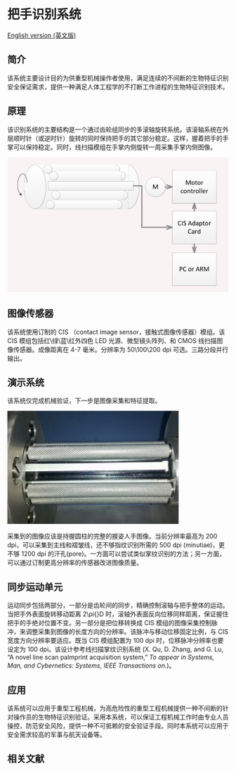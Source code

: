 把手识别系统
======================

[English version (英文版)](/)

## 简介 ##

该系统主要设计目的为供重型机械操作者使用，满足连续的不间断的生物特征识别安全保证需求，提供一种满足人体工程学的不打断工作进程的生物特征识别技术。

原理
-------------

该识别系统的主要结构是一个通过齿轮组同步的多滚轴旋转系统。该滚轴系统在外层顺时针（或逆时针）旋转的同时保持把手的其它部分稳定。这样，握着把手的手掌可以保持稳定。同时，线扫描模组在手掌内侧旋转一周采集手掌内侧图像。

![把手识别系统原理](/images/fig_handle_scheme.png)

图像传感器
-------------

该系统使用订制的 CIS （contact image sensor，接触式图像传感器）模组。该 CIS 模组包括红\绿\蓝\红外四色 LED 光源、微型镜头阵列、和 CMOS 线扫描图像传感器。成像距离在 4-7 毫米。分辨率为 50\100\200 dpi 可选。三路分段并行输出。

演示系统
-------------

该系统仅完成机械验证，下一步是图像采集和特征提取。

![把手识别系统演示系统](/images/fig_handle_demo.png)

采集到的图像应该是持握圆柱的完整的握姿人手图像。当前分辨率最高为 200 dpi，可以采集到主线和褶皱线，还不够指纹识别所需的 500 dpi (minutiae)，更不够 1200 dpi 的汗孔(pore)。一方面可以尝试类似掌纹识别的方法；另一方面，可以通过订制更高分辨率的传感器改进图像质量。

同步运动单元
-------------

运动同步包括两部分，一部分是齿轮间的同步，精确控制滚轴与把手整体的运动。当把手外表面旋转移动距离 2\pi{}D 时，滚轴外表面反向位移同样距离，保证握住把手的手绝对位置不变。另一部分是把位移转换成 CIS 模组的图像采集控制脉冲，来调整采集到图像的长度方向的分辨率。该脉冲与移动位移固定比例，与 CIS 宽度方向分辨率要适应。既当 CIS 模组配置为 100 dpi 时，位移脉冲分辨率也要设定为 100 dpi。该设计参考线扫描掌纹识别系统 (X. Qu, D. Zhang, and G. Lu, “A novel line scan palmprint acquisition system,” *To appear in Systems, Man, and Cybernetics: Systems, IEEE Transactions on*.)。

应用
-------------

该系统可以应用于重型工程机械，为高危险性的重型工程机械提供一种不间断的针对操作员的生物特征识别验证。采用本系统，可以保证工程机械工作时由专业人员操控，防范安全风险，提供一种不可抵赖的安全验证手段。同时本系统可以应用于安全需求较高的军事与航天设备等。

相关文献
-------------
